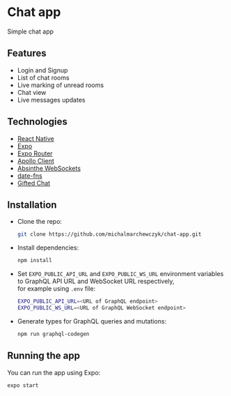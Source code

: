 # Chat app

Simple chat app

## Features
- Login and Signup
- List of chat rooms
- Live marking of unread rooms
- Chat view
- Live messages updates

## Technologies
- [React Native](https://reactnative.dev/)
- [Expo](https://expo.io/)
- [Expo Router](https://docs.expo.dev/routing/introduction/)
- [Apollo Client](https://www.apollographql.com/docs/react/)
- [Absinthe WebSockets](https://hexdocs.pm/absinthe/apollo.html#using-a-websocket-link)
- [date-fns](https://date-fns.org/)
- [Gifted Chat](https://github.com/FaridSafi/react-native-gifted-chat)

## Installation
- Clone the repo:
    ```bash
    git clone https://github.com/michalmarchewczyk/chat-app.git
    ```
- Install dependencies:
  ```bash
  npm install
  ```
- Set `EXPO_PUBLIC_API_URL` and `EXPO_PUBLIC_WS_URL` environment variables to GraphQL API URL and WebSocket URL respectively,  
for example using `.env` file:
  ```bash
  EXPO_PUBLIC_API_URL=<URL of GraphQL endpoint>
  EXPO_PUBLIC_WS_URL=<URL of GraphQL WebSocket endpoint>
  ```
- Generate types for GraphQL queries and mutations:
  ```bash
  npm run graphql-codegen
  ```

## Running the app
You can run the app using Expo:
```bash
expo start
```
